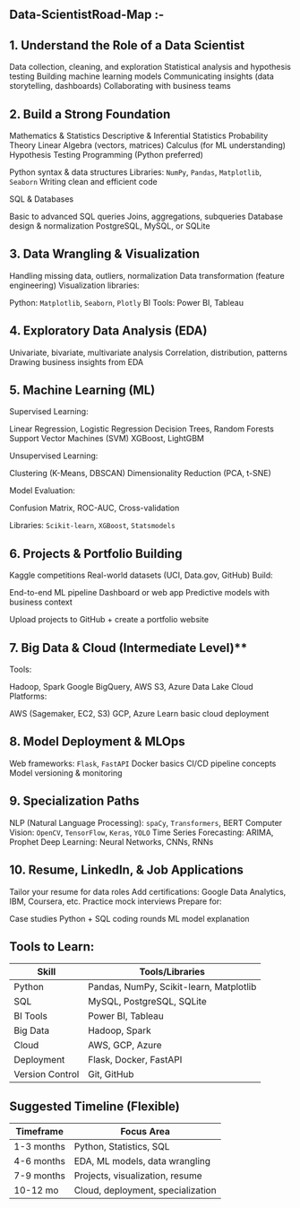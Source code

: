 ## Data-ScientistRoad-Map :-

## 1. Understand the Role of a Data Scientist 

 Data collection, cleaning, and exploration
 Statistical analysis and hypothesis testing
 Building machine learning models
 Communicating insights (data storytelling, dashboards)
 Collaborating with business teams

## 2. Build a Strong Foundation
 Mathematics & Statistics
 Descriptive & Inferential Statistics
 Probability Theory
 Linear Algebra (vectors, matrices)
 Calculus (for ML understanding)
 Hypothesis Testing
 Programming (Python preferred)

 Python syntax & data structures
 Libraries: `NumPy`, `Pandas`, `Matplotlib`, `Seaborn`
 Writing clean and efficient code

 SQL & Databases

 Basic to advanced SQL queries
 Joins, aggregations, subqueries
 Database design & normalization
 PostgreSQL, MySQL, or SQLite

## 3. Data Wrangling & Visualization

 Handling missing data, outliers, normalization
 Data transformation (feature engineering)
 Visualization libraries:

 Python: `Matplotlib`, `Seaborn`, `Plotly`
 BI Tools: Power BI, Tableau

## 4. Exploratory Data Analysis (EDA)

 Univariate, bivariate, multivariate analysis
 Correlation, distribution, patterns
 Drawing business insights from EDA

## 5. Machine Learning (ML)

Supervised Learning:

   Linear Regression, Logistic Regression
   Decision Trees, Random Forests
   Support Vector Machines (SVM)
   XGBoost, LightGBM

Unsupervised Learning:

   Clustering (K-Means, DBSCAN)
   Dimensionality Reduction (PCA, t-SNE)

Model Evaluation:

   Confusion Matrix, ROC-AUC, Cross-validation

Libraries: `Scikit-learn`, `XGBoost`, `Statsmodels`

## 6. Projects & Portfolio Building

 Kaggle competitions
 Real-world datasets (UCI, Data.gov, GitHub)
 Build:

   End-to-end ML pipeline
   Dashboard or web app
   Predictive models with business context

Upload projects to GitHub + create a portfolio website

## 7. Big Data & Cloud (Intermediate Level)**

Tools:

   Hadoop, Spark
   Google BigQuery, AWS S3, Azure Data Lake
   Cloud Platforms:

   AWS (Sagemaker, EC2, S3)
  GCP, Azure
 Learn basic cloud deployment

## 8. Model Deployment & MLOps

 Web frameworks: `Flask`, `FastAPI`
 Docker basics
 CI/CD pipeline concepts
 Model versioning & monitoring

## 9. Specialization Paths

NLP (Natural Language Processing): `spaCy`, `Transformers`, BERT
Computer Vision: `OpenCV`, `TensorFlow`, `Keras`, `YOLO`
Time Series Forecasting: ARIMA, Prophet
Deep Learning: Neural Networks, CNNs, RNNs

## 10. Resume, LinkedIn, & Job Applications

 Tailor your resume for data roles
 Add certifications: Google Data Analytics, IBM, Coursera, etc.
 Practice mock interviews
 Prepare for:

  Case studies
   Python + SQL coding rounds
   ML model explanation

##  Tools to Learn:

| Skill           | Tools/Libraries                         |
| --------------- | --------------------------------------- |
| Python          | Pandas, NumPy, Scikit-learn, Matplotlib |
| SQL             | MySQL, PostgreSQL, SQLite               |
| BI Tools        | Power BI, Tableau                       |
| Big Data        | Hadoop, Spark                           |
| Cloud           | AWS, GCP, Azure                         |
| Deployment      | Flask, Docker, FastAPI                  |
| Version Control | Git, GitHub                             |


##  Suggested Timeline (Flexible)

| Timeframe  | Focus Area                        |
| ---------- | --------------------------------- |
| 1-3 months | Python, Statistics, SQL           |
| 4-6 months | EDA, ML models, data wrangling    |
| 7-9 months | Projects, visualization, resume   |
| 10-12 mo   | Cloud, deployment, specialization |
